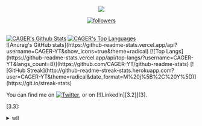 <p align="center"> <img src="https://readme-typing-svg.herokuapp.com/?lines=Hello+there,+I'm+CAGER-YT!&center=true&width=380&height=45"> </p>
<p align="center">
  <a href="https://github.com/CAGER-YT"> <img alt="followers" title="Follow Me" src="https://img.shields.io/github/followers/CAGER-YT?color=236ad3&labelColor=1155ba&style=for-the-badge&logo=github&label=Follow%20me" /></a>
</p>
<br>
<a href="https://github.com/anuraghazra/github-readme-stats"><img alt="CAGER's Github Stats" src="https://denvercoder1-github-readme-stats.vercel.app/api?username=CAGER-YT&show_icons=true&count_private=true&theme=gruvbox_border=true&bg_color=0D1117" /></a>
<a href="https://github.com/anuraghazra/github-readme-stats"><img alt="CAGER's Top Languages" src="https://denvercoder1-github-readme-stats.vercel.app/api/top-langs/?username=CAGER-YT&langs_count=8&layout=compact&theme=gruvbox_border=true&bg_color=0D1117" /></a>
<br/>
![Anurag's GitHub stats](https://github-readme-stats.vercel.app/api?username=CAGER-YT&show_icons=true&theme=radical)
[![Top Langs](https://github-readme-stats.vercel.app/api/top-langs/?username=CAGER-YT&langs_count=8)](https://github.com/CAGER-YT/github-readme-stats)
[![GitHub Streak](http://github-readme-streak-stats.herokuapp.com?user=CAGER-YT&theme=radical&date_format=M%20j%5B%2C%20Y%5D)](https://git.io/streak-stats)
<!-- Actual text -->

You can find me on [![Twitter][1.2]][1], or on [![LinkedIn][3.2]][3].

<!-- Icons -->

[1.2]: http://i.imgur.com/wWzX9uB.png (twitter icon without padding)
[2.2]: https://images.app.goo.gl/Tj4XCac8mTBSogBf8.png
[3.3]:
<!-- Links to your social media accounts -->

[1]: https://twitter.com/CAGER_YT?s=09
[2]: https://www.linkedin.com/in/CAGERYT
<details>
  <summary>wll</summary>
 </details>
<!---
CAGER-YT/CAGER-YT is a ✨ special ✨ repository because its `README.md` (this file) appears on your GitHub profile.
You can click the Preview link to take a look at your changes.
--->
